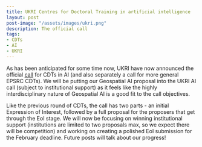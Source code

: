 ```yaml
---
title: UKRI Centres for Doctoral Training in artificial intelligence
layout: post
post-image: "/assets/images/ukri.png"
description: The official call
tags:
- CDTs
- AI
- UKRI
---
```



As has been anticipated for some time now, UKRI have now announced the official [call](https://www.ukri.org/opportunity/ukri-centres-for-doctoral-training-in-artificial-intelligence/) for CDTs in AI (and also separately a call for more general EPSRC CDTs). We will be putting our Geospatial AI proposal into the UKRI AI call (subject to institutional support) as it feels like the highly interdisciplinary nature of Geospatial AI is a good fit to the call objectives. 

Like the previous round of CDTs, the call has two parts - an initial Expression of Interest, followed by a full proposal for the proposers that get through the EoI stage. We will now be focusing on winning institutional support (institutions are limited to two proposals max, so we expect there will be competition) and working on creating a polished EoI submission for the February deadline. Future posts will talk about our progress!

